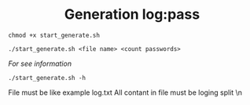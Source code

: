<h1 align="center">Generation log:pass</h1>

```
chmod +x start_generate.sh
```
```
./start_generate.sh <file name> <count passwords>
```

*For see information*
```
./start_generate.sh -h
```

File must be like example log.txt
All contant in file must be loging split \n

